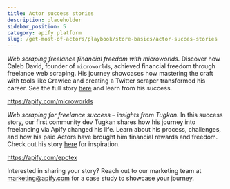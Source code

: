 ```yaml
---
title: Actor success stories
description: placeholder
sidebar_position: 5
category: apify platform
slug: /get-most-of-actors/playbook/store-basics/actor-succes-stories
---
```


_Web scraping freelance financial freedom with microworlds._ Discover how Caleb David, founder of `microworlds`, achieved financial freedom through freelance web scraping. His journey showcases how mastering the craft with tools like Crawlee and creating a Twitter scraper transformed his career. See the full story [here](https://blog.apify.com/web-scraping-freelance-financial-freedom/) and learn from his success.

https://apify.com/microworlds

_Web scraping for freelance success – insights from Tugkan._ In this success story, our first community dev Tugkan shares how his journey into freelancing via Apify changed his life. Learn about his process, challenges, and how his paid Actors have brought him financial rewards and freedom. Check out his story [here](https://apify.com/success-stories/paid-actor-journey-apify-freelancer-tugkan) for inspiration.

https://apify.com/epctex


Interested in sharing your story? Reach out to our marketing team at [marketing@apify.com](mailto:marketing@apify.com) for a case study to showcase your journey.
